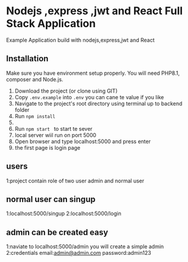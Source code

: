 # Nodejs ,express ,jwt and  React  Full Stack Application
Example Application build with nodejs,express,jwt and React


## Installation 
Make sure you have environment setup properly. You will need PHP8.1, composer and Node.js.

1. Download the project (or clone using GIT) 
2. Copy `.env.example` into `.env` you can cane te value if you like
3. Navigate to the project's root directory using terminal up to backend folder
4. Run `npm install`
5. 
6. Run  `npm start ` to start te sever
7. local server wiil run on port 5000
8. Open browser and type localhost:5000 and press enter
9. the first page is login page 


## users
1:project contain role of two user admin and normal user

## normal user can singup 
1:localhost:5000/singup
2:localhost:5000/login

## admin can be created easy 
1:naviate to localhost:5000/admin you will create a simple admin 
 2:credentials email:admin@admin.com password:admin123


